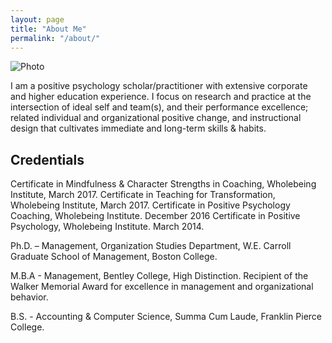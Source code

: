 ```yaml
---
layout: page
title: "About Me"
permalink: "/about/"
---
```


![Photo](../../images/karen.jpg)

I am a positive psychology scholar/practitioner with extensive corporate and higher education experience. I focus on research and practice at the intersection of ideal self and team(s), and their performance excellence; related individual and organizational positive change, and instructional design that cultivates immediate and long-term skills & habits.

## Credentials

Certificate in Mindfulness & Character Strengths in Coaching, Wholebeing Institute, March 2017.
Certificate in Teaching for Transformation, Wholebeing Institute, March 2017.
Certificate in Positive Psychology Coaching, Wholebeing Institute. December 2016
Certificate in Positive Psychology, Wholebeing Institute. March 2014.

Ph.D. – Management, Organization Studies Department, W.E. Carroll Graduate School of Management, Boston College.   	

M.B.A - Management, Bentley College, High Distinction. Recipient of the
Walker Memorial Award for excellence in management and organizational behavior.

B.S. - Accounting & Computer Science, Summa Cum Laude, Franklin Pierce College.
